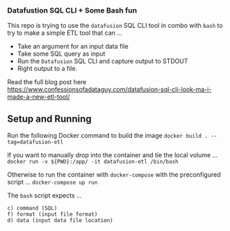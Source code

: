 ### Datafustion SQL CLI + Some Bash fun


This repo is trying to use the `datafusion` SQL CLI tool in combo with
 `bash` to try to make a simple ETL tool that can ...
 - Take an argument for an input data file
 - Take some SQL query as input
 - Run the `Datafusion` SQL CLI and capture output to STDOUT
 - Right output to a file.

Read the full blog post here https://www.confessionsofadataguy.com/datafusion-sql-cli-look-ma-i-made-a-new-etl-tool/

## Setup and Running
Run the following Docker command to build the image
`docker build . --tag=datafusion-etl`

If you want to manually drop into the container and tie the local volume ...
`docker run -v ${PWD}:/app/ -it datafusion-etl /bin/bash`

Otherwise to run the container with `docker-compose` with the preconfigured script ...
`docker-compose up run`

The `bash` script expects ...
```
c) command (SQL)
f) format (input file format)
d) data (input data file location)
```
